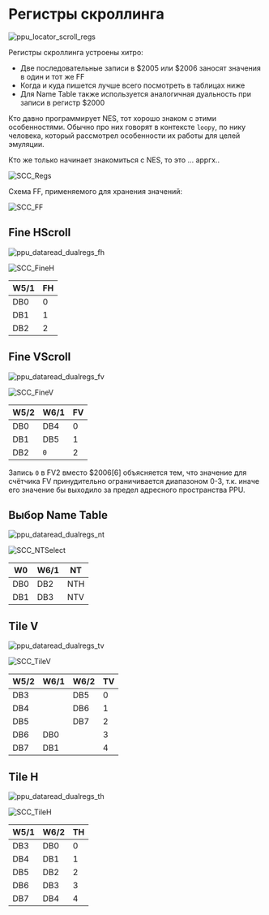 # Регистры скроллинга

![ppu_locator_scroll_regs](/BreakingNESWiki/imgstore/ppu/ppu_locator_scroll_regs.jpg)

Регистры скроллинга устроены хитро:
- Две последовательные записи в $2005 или $2006 заносят значения в один и тот же FF
- Когда и куда пишется лучше всего посмотреть в таблицах ниже
- Для Name Table также используется аналогичная дуальность при записи в регистр $2000

Кто давно программирует NES, тот хорошо знаком с этими особенностями. Обычно про них говорят в контексте `loopy`, по нику человека, который рассмотрел особенности их работы для целей эмуляции.

Кто же только начинает знакомиться с NES, то это ... арргх..

![SCC_Regs](/BreakingNESWiki/imgstore/ppu/SCC_Regs.png)

Схема FF, применяемого для хранения значений:

![SCC_FF](/BreakingNESWiki/imgstore/ppu/SCC_FF.png)

## Fine HScroll

![ppu_dataread_dualregs_fh](/BreakingNESWiki/imgstore/ppu/ppu_dualregs_fh.jpg)

![SCC_FineH](/BreakingNESWiki/imgstore/ppu/SCC_FineH.png)

|W5/1|FH|
|---|---|
|DB0|0|
|DB1|1|
|DB2|2|

## Fine VScroll

![ppu_dataread_dualregs_fv](/BreakingNESWiki/imgstore/ppu/ppu_dualregs_fv.jpg)

![SCC_FineV](/BreakingNESWiki/imgstore/ppu/SCC_FineV.png)

|W5/2|W6/1|FV|
|---|---|---|
|DB0|DB4|0|
|DB1|DB5|1|
|DB2|`0`|2|

Запись `0` в FV2 вместо $2006\[6\] объясняется тем, что значение для счётчика FV принудительно ограничивается диапазоном 0-3, т.к. иначе его значение бы выходило за предел адресного пространства PPU.

## Выбор Name Table

![ppu_dataread_dualregs_nt](/BreakingNESWiki/imgstore/ppu/ppu_dualregs_nt.jpg)

![SCC_NTSelect](/BreakingNESWiki/imgstore/ppu/SCC_NTSelect.png)

|W0|W6/1|NT|
|---|---|---|
|DB0|DB2|NTH|
|DB1|DB3|NTV|

## Tile V

![ppu_dataread_dualregs_tv](/BreakingNESWiki/imgstore/ppu/ppu_dualregs_tv.jpg)

![SCC_TileV](/BreakingNESWiki/imgstore/ppu/SCC_TileV.png)

|W5/2|W6/1|W6/2|TV|
|---|---|---|---|
|DB3| |DB5|0|
|DB4| |DB6|1|
|DB5| |DB7|2|
|DB6|DB0| |3|
|DB7|DB1| |4|

## Tile H

![ppu_dataread_dualregs_th](/BreakingNESWiki/imgstore/ppu/ppu_dualregs_th.jpg)

![SCC_TileH](/BreakingNESWiki/imgstore/ppu/SCC_TileH.png)

|W5/1|W6/2|TH|
|---|---|---|
|DB3|DB0|0|
|DB4|DB1|1|
|DB5|DB2|2|
|DB6|DB3|3|
|DB7|DB4|4|
